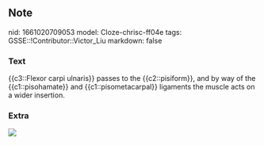 ## Note
nid: 1661020709053
model: Cloze-chrisc-ff04e
tags: GSSE::!Contributor::Victor_Liu
markdown: false

### Text
{{c3::Flexor carpi ulnaris}} passes to the {{c2::pisiform}}, and by way of the {{c1::pisohamate}} and {{c1::pisometacarpal}} ligaments the muscle acts on a wider insertion.

### Extra
<img src="paste-233a8a78392afcffe06be3f9673073e1503882b3.jpg">
